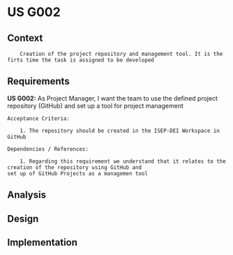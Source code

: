 # US G002

## Context
        Creation of the project repository and management tool. It is the firts time the task is assigned to be developed

## Requirements
    
**US G002:** As Project Manager, I want the team to use the defined project repository (GitHub) and set up a tool for 
project management

    Acceptance Criteria: 

        1. The repository should be created in the ISEP-DEI Workspace in GitHub

    Dependencies / References: 

        1. Regarding this requirement we understand that it relates to the creation of the repository using GitHub and 
    set up of GitHub Projects as a managemen tool



## Analysis

## Design

## Implementation
